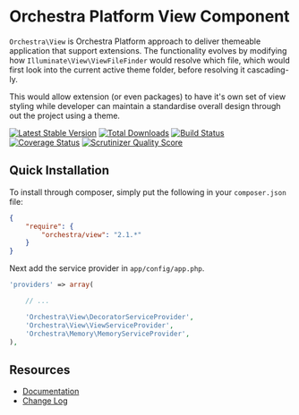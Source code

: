 Orchestra Platform View Component
==============

`Orchestra\View` is Orchestra Platform approach to deliver themeable application that support extensions. The functionality evolves by modifying how `Illuminate\View\ViewFileFinder` would resolve which file, which would first look into the current active theme folder, before resolving it cascading-ly.

This would allow extension (or even packages) to have it's own set of view styling while developer can maintain a standardise overall design through out the project using a theme.

[![Latest Stable Version](https://poser.pugx.org/orchestra/view/v/stable.png)](https://packagist.org/packages/orchestra/view) 
[![Total Downloads](https://poser.pugx.org/orchestra/view/downloads.png)](https://packagist.org/packages/orchestra/view) 
[![Build Status](https://travis-ci.org/orchestral/view.png?branch=master)](https://travis-ci.org/orchestral/view) 
[![Coverage Status](https://coveralls.io/repos/orchestral/view/badge.png?branch=master)](https://coveralls.io/r/orchestral/view?branch=master) 
[![Scrutinizer Quality Score](https://scrutinizer-ci.com/g/orchestral/view/badges/quality-score.png?s=2c779ead7d25dc51d1b1dd0a31447e5939d21793)](https://scrutinizer-ci.com/g/orchestral/view/) 

## Quick Installation

To install through composer, simply put the following in your `composer.json` file:

```json
{
	"require": {
		"orchestra/view": "2.1.*"
	}
}
```

Next add the service provider in `app/config/app.php`.

```php
'providers' => array(

	// ...

	'Orchestra\View\DecoratorServiceProvider',
	'Orchestra\View\ViewServiceProvider',
	'Orchestra\Memory\MemoryServiceProvider',
),
```

## Resources

* [Documentation](http://orchestraplatform.com/docs/latest/components/view)
* [Change Log](http://orchestraplatform.com/docs/latest/components/view/changes#v2-1)
